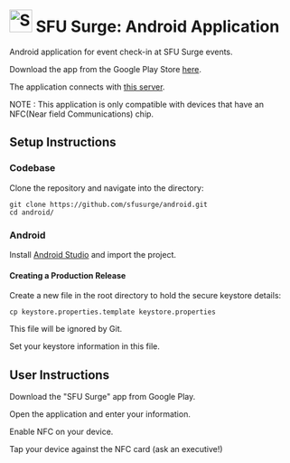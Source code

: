 # <img src="./readme-img/logo.svg" width="40px" alt="SFU Surge logo" />  SFU Surge: Android Application

Android application for event check-in at SFU Surge events.

Download the app from the Google Play Store [here](https://play.google.com/store/apps/details?id=com.sfusurge.app.primary).

The application connects with [this server](https://github.com/sfusurge/checkin-server).

NOTE : This application is only compatible with devices that have an NFC(Near field Communications) chip.
 
## Setup Instructions

### Codebase

Clone the repository and navigate into the directory:
```shell
git clone https://github.com/sfusurge/android.git
cd android/
```

### Android

Install [Android Studio](https://developer.android.com/studio/) and import the project.

#### Creating a Production Release

Create a new file in the root directory to hold the secure keystore details:
```shell
cp keystore.properties.template keystore.properties
```

This file will be ignored by Git.

Set your keystore information in this file.

## User Instructions

Download the "SFU Surge" app from Google Play.

Open the application and enter your information.

Enable NFC on your device.

Tap your device against the NFC card (ask an executive!)
